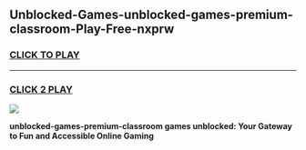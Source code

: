 
## Unblocked-Games-unblocked-games-premium-classroom-Play-Free-nxprw
<h3>
<a href="https://premium76.site?title=unblocked-games-premium-classroom&ref=10A">CLICK TO PLAY</a></h3>
<hr>

<h3>
<a href="https://premium76.site?title=unblocked-games-premium-classroom&ref=10A">CLICK 2 PLAY</a>
  
</h3>

<a href="https://premium76.site?title=unblocked-games-premium-classroom&ref=10A"><img src="https://clearcache.store/games.png"></a>


**unblocked-games-premium-classroom games unblocked: Your Gateway to Fun and Accessible Online Gaming**
